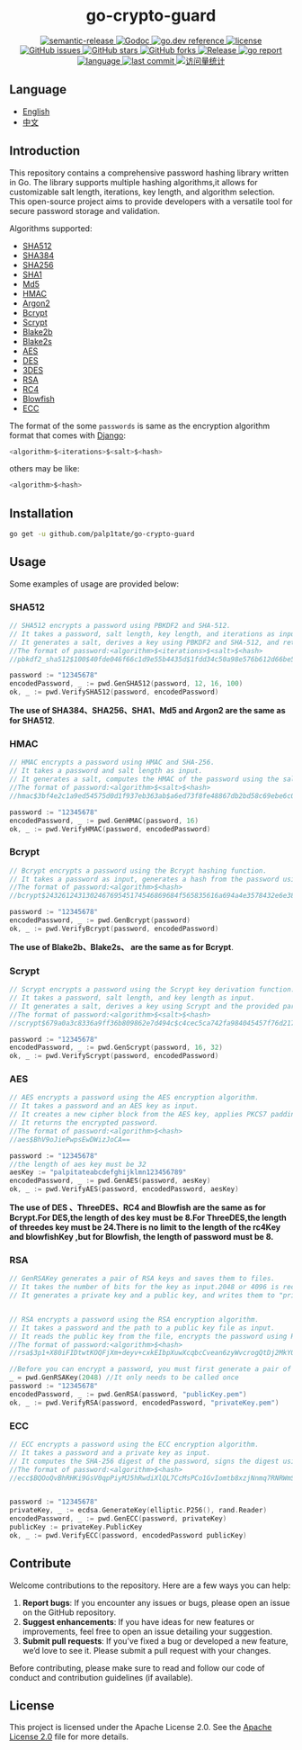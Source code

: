 <h1 align="center" style="border-bottom: none;">go-crypto-guard </h1>

<div class="labels" align="center">
    <a href="https://img.shields.io/badge/%20%20%F0%9F%93%A6%F0%9F%9A%80-semantic--release-e10079.svg">
      <img src="https://img.shields.io/badge/%20%20%F0%9F%93%A6%F0%9F%9A%80-semantic--release-e10079.svg" alt="semantic-release">
    </a>
    <a href="https://pkg.go.dev/github.com/palp1tate/go-crypto-guard">
      <img src="https://godoc.org/github.com/palp1tate/go-crypto-guard?status.svg" alt="Godoc">
    </a>
    <a href="https://pkg.go.dev/github.com/palp1tate/go-crypto-guard?tab=doc">
      <img src="https://img.shields.io/badge/go.dev-reference-007d9c?logo=go&logoColor=white&style=flat-square" alt="go.dev reference">
    </a>
    <a href="https://github.com/palp1tate/go-crypto-guard/blob/master/LICENSE">
      <img src="https://img.shields.io/github/license/palp1tate/go-crypto-guard?style=flat-square" alt="license">
    </a>
    <a href="https://github.com/palp1tate/go-crypto-guard/issues">
      <img src="https://img.shields.io/github/issues/palp1tate/go-crypto-guard?style=flat-square" alt="GitHub issues">
    </a>
    <a href="#">
      <img src="https://img.shields.io/github/stars/palp1tate/go-crypto-guard?style=flat-square" alt="GitHub stars">
    </a>
    <a href="https://github.com/palp1tate/go-crypto-guard/network">
      <img src="https://img.shields.io/github/forks/palp1tate/go-crypto-guard?style=flat-square" alt="GitHub forks">
    </a>
    <a href="https://github.com/palp1tate/go-crypto-guard/releases/latest">
      <img src="https://img.shields.io/github/release/palp1tate/go-crypto-guard.svg" alt="Release">
    </a>
    <a href=https://goreportcard.com/report/github.com/palp1tate/go-crypto-guard>
        <img src="https://goreportcard.com/badge/github.com/palp1tate/go-crypto-guard" alt="go report">
    </a>
    <a href="#">
      <img src="https://img.shields.io/github/languages/top/palp1tate/go-crypto-guard" alt="language">
    </a>
    <a href="#">
      <img src="https://img.shields.io/github/last-commit/palp1tate/go-crypto-guard" alt="last commit">
    </a>
   <a href="#">
      <img src="https://komarev.com/ghpvc/?username=go-crypto-guard&label=Views&color=0e75b6&style=flat" alt="访问量统计" />
    </a>
</div>

## Language

- [English](https://github.com/palp1tate/go-crypto-guard/blob/main/README.md)
- [中文](https://github.com/palp1tate/go-crypto-guard/blob/main/README_CN.md)

## Introduction

This repository contains a comprehensive password hashing library written in Go. The library supports multiple hashing algorithms,it allows for customizable salt length, iterations, key length, and algorithm selection. This open-source
project aims to provide developers with a versatile tool for secure password storage and validation.

Algorithms supported:

- [SHA512](https://github.com/palp1tate/go-crypto-guard/blob/main/pbkdf2/sha512.go)
- [SHA384](https://github.com/palp1tate/go-crypto-guard/blob/main/pbkdf2/sha384.go)
- [SHA256](https://github.com/palp1tate/go-crypto-guard/blob/main/pbkdf2/sha256.go)
- [SHA1](https://github.com/palp1tate/go-crypto-guard/blob/main/pbkdf2/sha1.go)
- [Md5](https://github.com/palp1tate/go-crypto-guard/blob/main/pbkdf2/md5.go)
- [HMAC](https://github.com/palp1tate/go-crypto-guard/blob/main/hmac/hmac.go)
- [Argon2](https://github.com/palp1tate/go-crypto-guard/blob/main/argon2/argon2.go)
- [Bcrypt](https://github.com/palp1tate/go-crypto-guard/blob/main/bcrypt/bcrypt.go)
- [Scrypt](https://github.com/palp1tate/go-crypto-guard/blob/main/scrypt/scrypt.go)
- [Blake2b](https://github.com/palp1tate/go-crypto-guard/blob/main/blake2b/blake2b.go)
- [Blake2s](https://github.com/palp1tate/go-crypto-guard/blob/main/blake2s/blake2s.go)
- [AES](https://github.com/palp1tate/go-crypto-guard/blob/main/aes/aes.go)
- [DES](https://github.com/palp1tate/go-crypto-guard/blob/main/des/des.go)
- [3DES](https://github.com/palp1tate/go-crypto-guard/blob/main/3des/3des.go)
- [RSA](https://github.com/palp1tate/go-crypto-guard/blob/main/rsa/rsa.go)
- [RC4](https://github.com/palp1tate/go-crypto-guard/blob/main/rc4/rc4.go)
- [Blowfish](https://github.com/palp1tate/go-crypto-guard/blob/main/blowfish/blowfish.go)
- [ECC](https://github.com/palp1tate/go-crypto-guard/blob/main/ecc/ecc.go)

The format of the some `passwords` is same as the encryption algorithm format that comes with [Django](https://www.djangoproject.com/):

```go
<algorithm>$<iterations>$<salt>$<hash>
```

others may be like:

```go
<algorithm>$<hash>
```

## Installation

```bash
go get -u github.com/palp1tate/go-crypto-guard 
```

## Usage

Some examples of usage are provided below:

### SHA512

```go
// SHA512 encrypts a password using PBKDF2 and SHA-512.
// It takes a password, salt length, key length, and iterations as input.If you pass in an invalid value, the function takes the default value.
// It generates a salt, derives a key using PBKDF2 and SHA-512, and returns the encrypted password.
//The format of password:<algorithm>$<iterations>$<salt>$<hash>
//pbkdf2_sha512$100$40fde046f66c1d9e55b4435d$1fdd34c50a98e576b612d66be507f019

password := "12345678"
encodedPassword, _ := pwd.GenSHA512(password, 12, 16, 100)
ok, _ := pwd.VerifySHA512(password, encodedPassword)
```

**The use of SHA384、SHA256、SHA1、Md5 and Argon2 are the same as for SHA512**.

### HMAC

```go
// HMAC encrypts a password using HMAC and SHA-256.
// It takes a password and salt length as input.
// It generates a salt, computes the HMAC of the password using the salt and SHA-256, and returns the encrypted password.
//The format of password:<algorithm>$<salt>$<hash>
//hmac$3bf4e2c1a9ed54575d0d1f937eb363ab$a6ed73f8fe48867db2bd58c69ebe6c0fb91ecdd8147c4352fecf018d07cb4f43

password := "12345678"
encodedPassword, _ := pwd.GenHMAC(password, 16)
ok, _ := pwd.VerifyHMAC(password, encodedPassword)
```

### Bcrypt

```go
// Bcrypt encrypts a password using the Bcrypt hashing function.
// It takes a password as input, generates a hash from the password using Bcrypt's default cost, and returns the encrypted password.
//The format of password:<algorithm>$<hash>
//bcrypt$243261243130246769545174546869684f565835616a694a4e3578432e6e387a4c426451526932692e443067756758334a436d3532717365784e5661

password := "12345678"
encodedPassword, _ := pwd.GenBcrypt(password)
ok, _ := pwd.VerifyBcrypt(password, encodedPassword)
```

**The use of Blake2b、Blake2s、 are the same as for Bcrypt**.

### Scrypt

```go
// Scrypt encrypts a password using the Scrypt key derivation function.
// It takes a password, salt length, and key length as input.
// It generates a salt, derives a key using Scrypt and the provided parameters, and returns the encrypted password.
//The format of password:<algorithm>$<salt>$<hash>
//scrypt$679a0a3c8336a9ff36b809862e7d494c$c4cec5ca742fa984045457f76d217acf245f032251c6a3952c4d68e1cba4a488

password := "12345678"
encodedPassword, _ := pwd.GenScrypt(password, 16, 32)
ok, _ := pwd.VerifyScrypt(password, encodedPassword)
```

### AES

```go
// AES encrypts a password using the AES encryption algorithm.
// It takes a password and an AES key as input.
// It creates a new cipher block from the AES key, applies PKCS7 padding to the password, and encrypts the password using CBC mode.
// It returns the encrypted password.
//The format of password:<algorithm>$<hash>
//aes$BhV9oJiePwpsEwDWizJoCA==

password := "12345678"
//the length of aes key must be 32
aesKey := "palpitateabcdefghijklmn123456789"
encodedPassword, _ := pwd.GenAES(password, aesKey)
ok, _ := pwd.VerifyAES(password, encodedPassword, aesKey)
```

**The use of DES 、ThreeDES、RC4 and Blowfish are the same as for Bcrypt.For DES,the length of des key must be 8.For ThreeDES,the length of threedes key must be 24.There is no limit to the length of the rc4Key and blowfishKey ,but  for Blowfish, the length of password must be 8.**

### RSA

```go
// GenRSAKey generates a pair of RSA keys and saves them to files.
// It takes the number of bits for the key as input.2048 or 4096 is recommended.
// It generates a private key and a public key, and writes them to "privateKey.pem" and "publicKey.pem" respectively.


// RSA encrypts a password using the RSA encryption algorithm.
// It takes a password and the path to a public key file as input.
// It reads the public key from the file, encrypts the password using RSA and PKCS1v15 padding, and returns the encrypted password.
//The format of password:<algorithm>$<hash>
//rsa$3p1+X80iFIDtwtKOQFjXm+deyv+cxkEIbpXuwXcqbcCvean6zyWvcrogQtDj2MkYOE2ScHpARR93RYxs3y+RXetKAHhrDqWURYcyJwuTwShBmR4hz+3WkFzhqm44IgPdlgdt70uO7TXx6fj1WmUTsZpNDTF/WNdEUO7Rzc8wahYBcnMOnPgUXrnUCYRSX7OBjuLwThnd9FTgh8CdaqESHWh6UPgkj9xz3G2uRplx2Tae0Pbsk8vQTuJXsqT//Q8yoC+ELo+5S6wTE6H8AMBdgvJgNHzFDldQD8UsZ7Ta/u2uF/joHwBA6V6IS4+1ithspE9ceJZCBWo2Cj6fMIbvjg==

//Before you can encrypt a password, you must first generate a pair of keys.This function can be called only once, remembering that the same key pair is required when verifying the password.
_ = pwd.GenRSAKey(2048)	//It only needs to be called once
password := "12345678"
encodedPassword, _ := pwd.GenRSA(password, "publicKey.pem")
ok, _ := pwd.VerifyRSA(password, encodedPassword, "privateKey.pem")
```

### ECC

```go
// ECC encrypts a password using the ECC encryption algorithm.
// It takes a password and a private key as input.
// It computes the SHA-256 digest of the password, signs the digest using the private key, and returns the encrypted password.
//The format of password:<algorithm>$<hash>
//ecc$BQOoQvBhRHKi9GsV0qpPiyMJ5hRwdiXlQL7CcMsPCo1GvIomtb8xzjNnmq7RNRWmS9AKXo+i0Cg4fmAdLeCN8w==


password := "12345678"
privateKey, _ := ecdsa.GenerateKey(elliptic.P256(), rand.Reader)
encodedPassword, _ := pwd.GenECC(password, privateKey)
publicKey := privateKey.PublicKey
ok, _ := pwd.VerifyECC(password, encodedPassword publicKey)
```

## Contribute

Welcome contributions to the repository. Here are a few ways you can help:

1. **Report bugs**: If you encounter any issues or bugs, please open an issue on the GitHub repository.
2. **Suggest enhancements**: If you have ideas for new features or improvements, feel free to open an issue detailing
   your suggestion.
3. **Submit pull requests**: If you’ve fixed a bug or developed a new feature, we’d love to see it. Please submit a pull
   request with your changes.

Before contributing, please make sure to read and follow our code of conduct and contribution guidelines (if available).

## License

This project is licensed under the Apache License 2.0. See
the [Apache License 2.0](https://github.com/palp1tate/go-crypto-guard/blob/main/LICENSE) file for more details.
